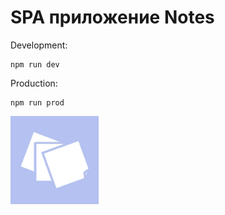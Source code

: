 # SPA приложение Notes
Development:
```
npm run dev
```
Production:
```
npm run prod
```
![Notes](/src/img/icon.png)